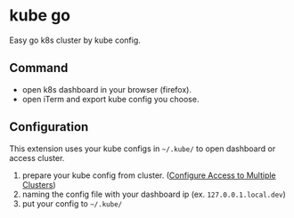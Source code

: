 # kube go

Easy go k8s cluster by kube config.

## Command
- open k8s dashboard in your browser (firefox).
- open iTerm and export kube config you choose.

## Configuration
This extension uses your kube configs in `~/.kube/` to open dashboard or access cluster.

1. prepare your kube config from cluster. ([Configure Access to Multiple Clusters](https://kubernetes.io/docs/tasks/access-application-cluster/configure-access-multiple-clusters/))
2. naming the config file with your dashboard ip (ex. `127.0.0.1.local.dev`)
3. put your config to `~/.kube/`

